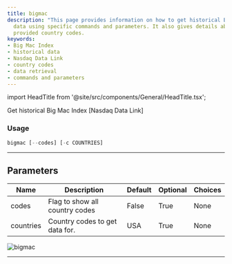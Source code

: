 ```yaml
---
title: bigmac
description: "This page provides information on how to get historical Big Mac Index"
  data using specific commands and parameters. It also gives details about usage and
  provided country codes.
keywords:
- Big Mac Index
- historical data
- Nasdaq Data Link
- country codes
- data retrieval
- commands and parameters
---
```


import HeadTitle from '@site/src/components/General/HeadTitle.tsx';

<HeadTitle title="economy /bigmac - Reference | OpenBB Terminal Docs" />

Get historical Big Mac Index [Nasdaq Data Link]

### Usage

```python
bigmac [--codes] [-c COUNTRIES]
```

---

## Parameters

| Name | Description | Default | Optional | Choices |
| ---- | ----------- | ------- | -------- | ------- |
| codes | Flag to show all country codes | False | True | None |
| countries | Country codes to get data for. | USA | True | None |

![bigmac](https://user-images.githubusercontent.com/46355364/158362967-8353fa50-2eb1-43b0-9cbb-bc3c3aec2e2a.png)

---
